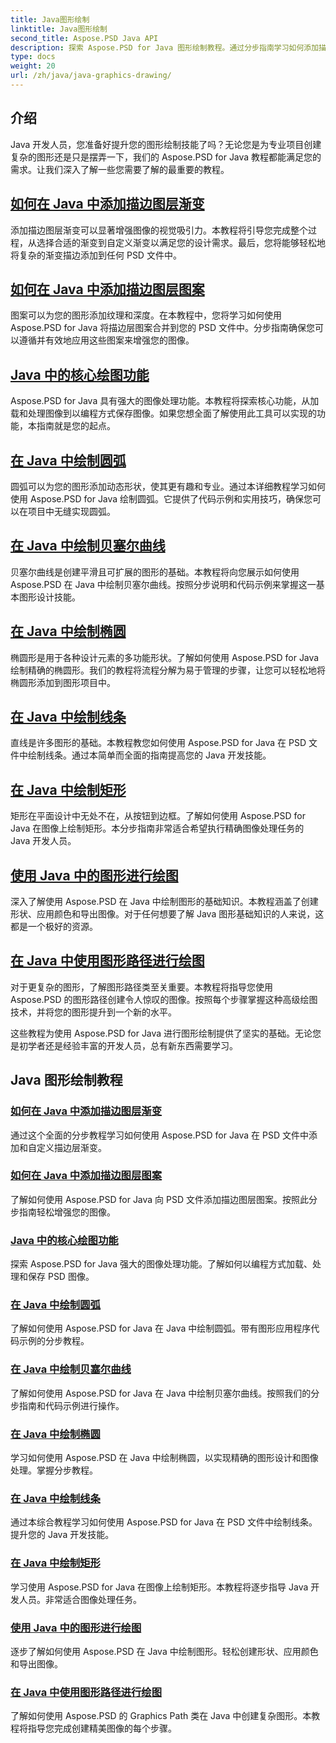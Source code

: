 ```yaml
---
title: Java图形绘制
linktitle: Java图形绘制
second_title: Aspose.PSD Java API
description: 探索 Aspose.PSD for Java 图形绘制教程。通过分步指南学习如何添加描边、绘制形状和操作 PSD 文件。
type: docs
weight: 20
url: /zh/java/java-graphics-drawing/
---
```


## 介绍

Java 开发人员，您准备好提升您的图形绘制技能了吗？无论您是为专业项目创建复杂的图形还是只是摆弄一下，我们的 Aspose.PSD for Java 教程都能满足您的需求。让我们深入了解一些您需要了解的最重要的教程。

## [如何在 Java 中添加描边图层渐变](./add-stroke-layer-gradient/)

添加描边图层渐变可以显著增强图像的视觉吸引力。本教程将引导您完成整个过程，从选择合适的渐变到自定义渐变以满足您的设计需求。最后，您将能够轻松地将复杂的渐变描边添加到任何 PSD 文件中。

## [如何在 Java 中添加描边图层图案](./add-stroke-layer-pattern/)

图案可以为您的图形添加纹理和深度。在本教程中，您将学习如何使用 Aspose.PSD for Java 将描边层图案合并到您的 PSD 文件中。分步指南确保您可以遵循并有效地应用这些图案来增强您的图像。

## [Java 中的核心绘图功能](./core-drawing-features/)

Aspose.PSD for Java 具有强大的图像处理功能。本教程将探索核心功能，从加载和处理图像到以编程方式保存图像。如果您想全面了解使用此工具可以实现的功能，本指南就是您的起点。

## [在 Java 中绘制圆弧](./drawing-arcs/)

圆弧可以为您的图形添加动态形状，使其更有趣和专业。通过本详细教程学习如何使用 Aspose.PSD for Java 绘制圆弧。它提供了代码示例和实用技巧，确保您可以在项目中无缝实现圆弧。

## [在 Java 中绘制贝塞尔曲线](./drawing-bezier-curves/)

贝塞尔曲线是创建平滑且可扩展的图形的基础。本教程将向您展示如何使用 Aspose.PSD 在 Java 中绘制贝塞尔曲线。按照分步说明和代码示例来掌握这一基本图形设计技能。

## [在 Java 中绘制椭圆](./drawing-ellipses/)

椭圆形是用于各种设计元素的多功能形状。了解如何使用 Aspose.PSD for Java 绘制精确的椭圆形。我们的教程将流程分解为易于管理的步骤，让您可以轻松地将椭圆形添加到图形项目中。

## [在 Java 中绘制线条](./drawing-lines/)

直线是许多图形的基础。本教程教您如何使用 Aspose.PSD for Java 在 PSD 文件中绘制线条。通过本简单而全面的指南提高您的 Java 开发技能。

## [在 Java 中绘制矩形](./drawing-rectangles/)

矩形在平面设计中无处不在，从按钮到边框。了解如何使用 Aspose.PSD for Java 在图像上绘制矩形。本分步指南非常适合希望执行精确图像处理任务的 Java 开发人员。

## [使用 Java 中的图形进行绘图](./drawing-using-graphics/)

深入了解使用 Aspose.PSD 在 Java 中绘制图形的基础知识。本教程涵盖了创建形状、应用颜色和导出图像。对于任何想要了解 Java 图形基础知识的人来说，这都是一个极好的资源。

## [在 Java 中使用图形路径进行绘图](./drawing-using-graphics-path/)

对于更复杂的图形，了解图形路径类至关重要。本教程将指导您使用 Aspose.PSD 的图形路径创建令人惊叹的图像。按照每个步骤掌握这种高级绘图技术，并将您的图形提升到一个新的水平。

这些教程为使用 Aspose.PSD for Java 进行图形绘制提供了坚实的基础。无论您是初学者还是经验丰富的开发人员，总有新东西需要学习。

## Java 图形绘制教程
### [如何在 Java 中添加描边图层渐变](./add-stroke-layer-gradient/)
通过这个全面的分步教程学习如何使用 Aspose.PSD for Java 在 PSD 文件中添加和自定义描边层渐变。
### [如何在 Java 中添加描边图层图案](./add-stroke-layer-pattern/)
了解如何使用 Aspose.PSD for Java 向 PSD 文件添加描边图层图案。按照此分步指南轻松增强您的图像。
### [Java 中的核心绘图功能](./core-drawing-features/)
探索 Aspose.PSD for Java 强大的图像处理功能。了解如何以编程方式加载、处理和保存 PSD 图像。
### [在 Java 中绘制圆弧](./drawing-arcs/)
了解如何使用 Aspose.PSD for Java 在 Java 中绘制圆弧。带有图形应用程序代码示例的分步教程。
### [在 Java 中绘制贝塞尔曲线](./drawing-bezier-curves/)
了解如何使用 Aspose.PSD for Java 在 Java 中绘制贝塞尔曲线。按照我们的分步指南和代码示例进行操作。
### [在 Java 中绘制椭圆](./drawing-ellipses/)
学习如何使用 Aspose.PSD 在 Java 中绘制椭圆，以实现精确的图形设计和图像处理。掌握分步教程。
### [在 Java 中绘制线条](./drawing-lines/)
通过本综合教程学习如何使用 Aspose.PSD for Java 在 PSD 文件中绘制线条。提升您的 Java 开发技能。
### [在 Java 中绘制矩形](./drawing-rectangles/)
学习使用 Aspose.PSD for Java 在图像上绘制矩形。本教程将逐步指导 Java 开发人员。非常适合图像处理任务。
### [使用 Java 中的图形进行绘图](./drawing-using-graphics/)
逐步了解如何使用 Aspose.PSD 在 Java 中绘制图形。轻松创建形状、应用颜色和导出图像。
### [在 Java 中使用图形路径进行绘图](./drawing-using-graphics-path/)
了解如何使用 Aspose.PSD 的 Graphics Path 类在 Java 中创建复杂图形。本教程将指导您完成创建精美图像的每个步骤。
